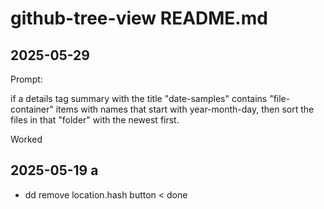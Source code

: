 # github-tree-view README.md


## 2025-05-29

Prompt:

if a details tag summary with the title "date-samples" contains "file-container" items with names that start with year-month-day, then sort the files in that "folder" with the newest first.

Worked

## 2025-05-19 a

* dd remove location.hash button < done
